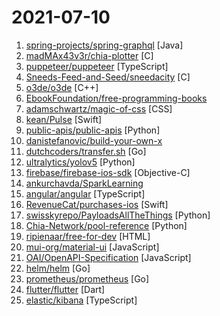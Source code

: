 # 2021-07-10

1. [spring-projects/spring-graphql](https://github.com/spring-projects/spring-graphql "Spring integration for GraphQL") [Java]
2. [madMAx43v3r/chia-plotter](https://github.com/madMAx43v3r/chia-plotter "") [C]
3. [puppeteer/puppeteer](https://github.com/puppeteer/puppeteer "Headless Chrome Node.js API") [TypeScript]
4. [Sneeds-Feed-and-Seed/sneedacity](https://github.com/Sneeds-Feed-and-Seed/sneedacity "Audio Editor") [C]
5. [o3de/o3de](https://github.com/o3de/o3de "Source for fully featured AAA Open 3D Engine") [C++]
6. [EbookFoundation/free-programming-books](https://github.com/EbookFoundation/free-programming-books "📚 Freely available programming books") 
7. [adamschwartz/magic-of-css](https://github.com/adamschwartz/magic-of-css "A CSS course to turn you into a magician.") [CSS]
8. [kean/Pulse](https://github.com/kean/Pulse "Logger and network inspector for Apple platforms") [Swift]
9. [public-apis/public-apis](https://github.com/public-apis/public-apis "A collective list of free APIs") [Python]
10. [danistefanovic/build-your-own-x](https://github.com/danistefanovic/build-your-own-x "🤓 Build your own (insert technology here)") 
11. [dutchcoders/transfer.sh](https://github.com/dutchcoders/transfer.sh "Easy and fast file sharing from the command-line.") [Go]
12. [ultralytics/yolov5](https://github.com/ultralytics/yolov5 "YOLOv5 🚀 in PyTorch > ONNX > CoreML > TFLite") [Python]
13. [firebase/firebase-ios-sdk](https://github.com/firebase/firebase-ios-sdk "Firebase iOS SDK") [Objective-C]
14. [ankurchavda/SparkLearning](https://github.com/ankurchavda/SparkLearning "A comprehensive Spark guide collated from multiple sources that can be referred to learn more about Spark or as an interview refresher.") 
15. [angular/angular](https://github.com/angular/angular "The modern web developer’s platform") [TypeScript]
16. [RevenueCat/purchases-ios](https://github.com/RevenueCat/purchases-ios "Simple in-app purchases and subscriptions for iOS.") [Swift]
17. [swisskyrepo/PayloadsAllTheThings](https://github.com/swisskyrepo/PayloadsAllTheThings "A list of useful payloads and bypass for Web Application Security and Pentest/CTF") [Python]
18. [Chia-Network/pool-reference](https://github.com/Chia-Network/pool-reference "Reference python implementation of Chia pool operations for pool operators") [Python]
19. [ripienaar/free-for-dev](https://github.com/ripienaar/free-for-dev "A list of SaaS, PaaS and IaaS offerings that have free tiers of interest to devops and infradev") [HTML]
20. [mui-org/material-ui](https://github.com/mui-org/material-ui "Material-UI is a simple and customizable component library to build faster, beautiful, and more accessible React applications. Follow your own design system, or start with Material Design.") [JavaScript]
21. [OAI/OpenAPI-Specification](https://github.com/OAI/OpenAPI-Specification "The OpenAPI Specification Repository") [JavaScript]
22. [helm/helm](https://github.com/helm/helm "The Kubernetes Package Manager") [Go]
23. [prometheus/prometheus](https://github.com/prometheus/prometheus "The Prometheus monitoring system and time series database.") [Go]
24. [flutter/flutter](https://github.com/flutter/flutter "Flutter makes it easy and fast to build beautiful apps for mobile and beyond.") [Dart]
25. [elastic/kibana](https://github.com/elastic/kibana "Your window into the Elastic Stack") [TypeScript]
